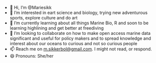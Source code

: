 - 👋 Hi, I’m @Mariesikk
- 👀 I’m interested in eart science and biology, trying new adventurous sports, explore culture and do art
- 🌱 I’m currently learning about all things Marine Bio, R and soon to be learning highlining and get better at freediving
- 💞️ I’m looking to collaborate on how to make open access marine data significant and useful for policy makers and to spread knowledge and interest about our oceans to curious and not so curious people
- 📫 Reach me on m.sikkerbol@gmail.com. I might not read, or respond.
- 😄 Pronouns: She/her

<!---
Mariesikk/Mariesikk is a ✨ special ✨ repository because its `README.md` (this file) appears on your GitHub profile.
You can click the Preview link to take a look at your changes.
--->
